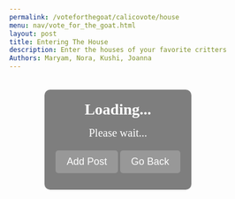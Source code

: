 ```yaml
---
permalink: /voteforthegoat/calicovote/house
menu: nav/vote_for_the_goat.html
layout: post
title: Entering The House
description: Enter the houses of your favorite critters
Authors: Maryam, Nora, Kushi, Joanna
---
```

<html>
<head>
    <meta charset="UTF-8">
    <meta name="viewport" content="width=device-width, initial-scale=1.0">
    <title>House Page</title>
    <style>
        /* Base Styles */
        body {
            font-family: "Times New Roman", Times, serif;
            transition: background-color 0.5s ease;
            color: #fff;
            margin: 0;
            padding: 0;
            min-height: 100vh;
            display: flex;
            justify-content: center;
            align-items: center;
            flex-direction: column;
        }
        /* Content Container */
        .content {
            padding: 20px;
            max-width: 600px;
            margin: 20px;
            border-radius: 10px;
            text-align: center;
            background: rgba(0, 0, 0, 0.5);
        }
        /* House Information */
        .house-info {
            font-size: 28px;
            font-weight: bold;
            margin-bottom: 15px;
        }
        .message {
            font-size: 20px;
            margin-bottom: 20px;
        }
        /* Button Styles */
        .button {
            padding: 10px 20px;
            font-size: 18px;
            border: none;
            border-radius: 5px;
            cursor: pointer;
            background-color: rgba(255, 255, 255, 0.2);
            color: #fff;
            transition: background-color 0.3s ease;
            margin-bottom: 10px;
        }
        .button:hover {
            background-color: rgba(255, 255, 255, 0.4);
        }
        /* Post Container */
        .post-container {
            background: rgba(255, 255, 255, 0.2);
            padding: 15px;
            margin: 10px auto;
            border-radius: 10px;
            text-align: left;
            width: 80%;
            max-width: 400px;
            box-shadow: 0 4px 8px rgba(0, 0, 0, 0.1);
        }
        .post-button {
            padding: 8px 15px;
            margin-top: 10px;
            cursor: pointer;
            border-radius: 5px;
            border: none;
            background-color: #444;
            color: #fff;
        }
        .post-button:hover {
            background-color: #666;
        }
        .textarea-container {
            display: flex;
            justify-content: center;
            align-items: center;
        }
        textarea {
            width: 90%;
            max-width: 380px;
            height: 100px;
            border-radius: 8px;
            padding: 10px;
            border: 1px solid #ddd;
            margin-bottom: 10px;
        }
        .image-preview {
            max-width: 100%;
            border-radius: 8px;
            margin-top: 10px;
        }
    </style>
</head>
<body>
    <div class="content">
        <div id="houseInfo" class="house-info">Loading...</div>
        <div id="message" class="message">Please wait...</div>
        <button id="addPostButton" class="button">Add Post</button>
        <button id="backButton" class="button">Go Back</button>
        <div id="postsContainer"></div>
    </div>
    <script>
        window.onload = function() {
            const savedHouse = localStorage.getItem('selectedHouse');
            const houseInfo = document.getElementById('houseInfo');
            const message = document.getElementById('message');
            console.log(`Stored house value: ${savedHouse}`);
            if (savedHouse) {
                console.log(`Setting background color for ${savedHouse}`);
                setBackground(savedHouse);
                renderHousePage(savedHouse);
                houseInfo.textContent = `You selected: ${savedHouse} House`;
            } else {
                houseInfo.textContent = "No house selected.";
                message.textContent = "Please go back and select a house.";
            }
            displayPosts();
        };
        function setBackground(house) {
            switch (house) {
                case 'Adventure Play':
                    document.body.style.backgroundColor = 'green';
                    break;
                case 'Sylvanian Family Restaurant':
                    document.body.style.backgroundColor = 'blue';
                    break;
                case 'Magical Mermaid Castle':
                    document.body.style.backgroundColor = 'purple';
                    break;
                case 'Woody School':
                    document.body.style.backgroundColor = 'goldenrod';
                    break;
                case 'Spooky Surprise Haunted':
                    document.body.style.backgroundColor = 'darkred';
                    break;
                case 'Brick Oven Bakery':
                    document.body.style.backgroundColor = 'orange';
                    break;
                default:
                    document.body.style.backgroundColor = 'white';
            }
        }
        function renderHousePage(house) {
            const houseInfo = document.getElementById('houseInfo');
            const message = document.getElementById('message');
            switch (house) {
                case 'Adventure Play':
                    houseInfo.textContent = "Welcome to the Adventure Play House!";
                    message.textContent = "Explore and have fun!";
                    break;
                case 'Sylvanian Family Restaurant':
                    houseInfo.textContent = "Welcome to the Sylvanian Family Restaurant House!";
                    message.textContent = "Join us for a delightful meal!";
                    break;
                case 'Magical Mermaid Castle':
                    houseInfo.textContent = "Welcome to the Magical Mermaid Castle!";
                    message.textContent = "Dive into an enchanting experience!";
                    break;
                case 'Woody School':
                    houseInfo.textContent = "Welcome to the Woody School House!";
                    message.textContent = "Get ready to learn and grow!";
                    break;
                case 'Spooky Surprise Haunted':
                    houseInfo.textContent = "Welcome to the Spooky Surprise Haunted House!";
                    message.textContent = "Dare to enter the haunted halls!";
                    break;
                case 'Brick Oven Bakery':
                    houseInfo.textContent = "Welcome to the Brick Oven Bakery House!";
                    message.textContent = "Smell the freshly baked goodies!";
                    break;
                default:
                    houseInfo.textContent = "House not found.";
                    message.textContent = "Please go back and select a house.";
            }
        }
        function goBack() {
            window.history.back();
        }
        document.getElementById('backButton').addEventListener('click', goBack);
        document.getElementById('addPostButton').addEventListener('click', function() {
            const postContainer = document.createElement('div');
            postContainer.classList.add('post-container');
            const textArea = document.createElement('textarea');
            const imageInput = document.createElement('input');
            imageInput.type = 'file';
            imageInput.accept = 'image/*';
            const imagePreview = document.createElement('img');
            imagePreview.classList.add('image-preview');
            imageInput.onchange = function() {
                const file = imageInput.files[0];
                if (file) {
                    const reader = new FileReader();
                    reader.onload = function(e) {
                        imagePreview.src = e.target.result;
                        imagePreview.style.display = 'block';
                    };
                    reader.readAsDataURL(file);
                }
            };
            const postButton = document.createElement('button');
            postButton.textContent = 'Post';
            postButton.classList.add('post-button');
            postButton.onclick = function() {
                savePost(textArea.value, imagePreview.src);
                displayPosts();
                postContainer.remove();
            };
            postContainer.appendChild(textArea);
            postContainer.appendChild(imageInput);
            postContainer.appendChild(imagePreview);
            postContainer.appendChild(postButton);
            document.body.appendChild(postContainer);
        });        function savePost(content, imageSrc) {
            if (!content.trim() && !imageSrc) {
                alert('Post content or image cannot be empty!');
                return;
            }
            let posts = JSON.parse(localStorage.getItem('posts')) || [];
            posts.push({ content: content.trim(), image: imageSrc, timestamp: new Date().toISOString() });
            localStorage.setItem('posts', JSON.stringify(posts));
        }
        function displayPosts() {
            const postsContainer = document.getElementById('postsContainer');
            postsContainer.innerHTML = '';
            let posts = JSON.parse(localStorage.getItem('posts')) || [];
            posts.forEach(post => {
                const postDiv = document.createElement('div');
                postDiv.classList.add('post-container');
                postDiv.innerHTML = `<p>${new Date(post.timestamp).toLocaleString()}: ${post.content}</p>`;
                if (post.image) {
                    const img = document.createElement('img');
                    img.src = post.image;
                    img.classList.add('image-preview');
                    postDiv.appendChild(img);
                }
                postsContainer.appendChild(postDiv);
            });
        }
    </script>
</body>
</html>

